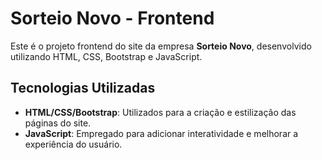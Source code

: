 # Sorteio Novo - Frontend

Este é o projeto frontend do site da empresa **Sorteio Novo**, desenvolvido utilizando HTML, CSS, Bootstrap e JavaScript.

## Tecnologias Utilizadas
- **HTML/CSS/Bootstrap**: Utilizados para a criação e estilização das páginas do site.
- **JavaScript**: Empregado para adicionar interatividade e melhorar a experiência do usuário.
